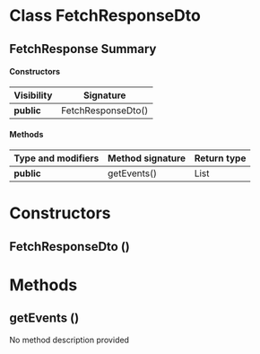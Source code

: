 Class FetchResponseDto
======================
FetchResponse
Summary
-------
#### Constructors
| Visibility | Signature          |
| ---------- | ------------------ |
| **public** | FetchResponseDto() |
#### Methods
| Type and modifiers | Method signature | Return type |
| ------------------ | ---------------- | ----------- |
| **public**         | getEvents()      | List        |

Constructors
============
FetchResponseDto ()
-------------------


Methods
=======
getEvents ()
------------
No method description provided


